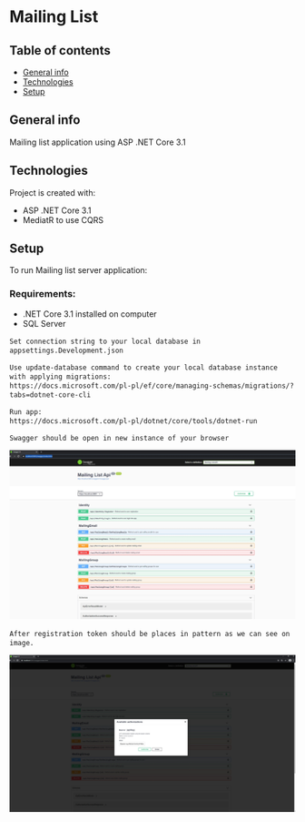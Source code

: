 # Mailing List

## Table of contents
* [General info](#general-info)
* [Technologies](#technologies)
* [Setup](#setup)

## General info
Mailing list application using ASP .NET Core 3.1
	
## Technologies
Project is created with:
* ASP .NET Core 3.1
* MediatR to use CQRS
	
## Setup

To run Mailing list server application:

### Requirements:
* .NET Core 3.1 installed on computer
* SQL Server

```
Set connection string to your local database in appsettings.Development.json
```

```
Use update-database command to create your local database instance with applying migrations:
https://docs.microsoft.com/pl-pl/ef/core/managing-schemas/migrations/?tabs=dotnet-core-cli
```

```
Run app:
https://docs.microsoft.com/pl-pl/dotnet/core/tools/dotnet-run
```

```
Swagger should be open in new instance of your browser
```

![Alt text](images/SwaggerView.jpg?raw=true "Swagger")

```
After registration token should be places in pattern as we can see on image.
```

![Alt text](images/TokenPattern.jpg?raw=true "Swagger")
